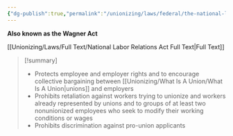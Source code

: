 ```yaml
---
{"dg-publish":true,"permalink":"/unionizing/laws/federal/the-national-labor-relations-act-of-1935-the-wagner-act/","created":"2025-02-03T18:30:00","updated":"2025-02-03T18:51:00"}
---
```


**Also known as the Wagner Act**

[[Unionizing/Laws/Full Text/National Labor Relations Act Full Text\|Full Text]]

>[!summary]
>- Protects employee and employer rights and to encourage collective bargaining between [[Unionizing/What Is A Union/What Is A Union\|unions]] and employers 
>- Prohibits retaliation against workers trying to unionize and workers already represented by unions and to groups of at least two nonunionized employees who seek to modify their working conditions or wages
>- Prohibits discrimination against pro-union applicants




